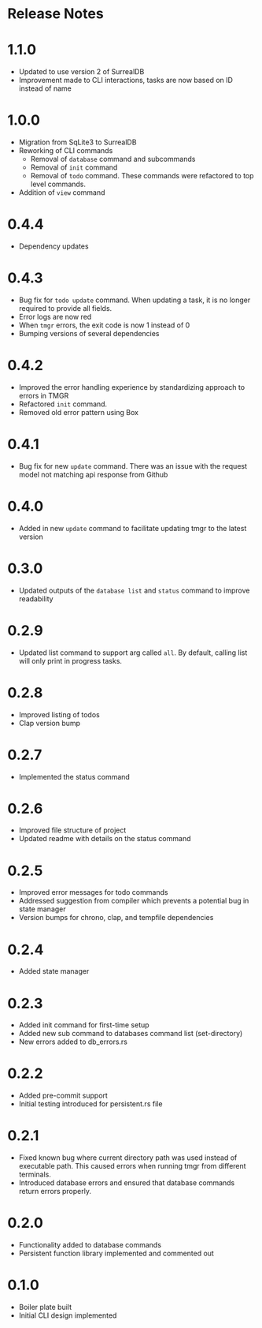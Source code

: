 # Release Notes

# 1.1.0

- Updated to use version 2 of SurrealDB
- Improvement made to CLI interactions, tasks are now based on ID instead of name

# 1.0.0

- Migration from SqLite3 to SurrealDB
- Reworking of CLI commands
    - Removal of `database` command and subcommands
    - Removal of `init` command
    - Removal of `todo` command. These commands were refactored to top level commands.
- Addition of `view` command

# 0.4.4

- Dependency updates

# 0.4.3

- Bug fix for `todo update` command. When updating a task, it is no longer required to provide all fields.
- Error logs are now red
- When `tmgr` errors, the exit code is now 1 instead of 0
- Bumping versions of several dependencies

# 0.4.2

- Improved the error handling experience by standardizing approach to errors in TMGR
- Refactored `init` command.
- Removed old error pattern using Box

# 0.4.1

- Bug fix for new `update` command. There was an issue with the request model not matching api response from Github

# 0.4.0

- Added in new `update` command to facilitate updating tmgr to the latest version

# 0.3.0

- Updated outputs of the `database list` and `status` command to improve readability

# 0.2.9

- Updated list command to support arg called `all`. By default, calling list will only print in progress tasks.

# 0.2.8

- Improved listing of todos
- Clap version bump

# 0.2.7

- Implemented the status command

# 0.2.6

- Improved file structure of project
- Updated readme with details on the status command

# 0.2.5

- Improved error messages for todo commands
- Addressed suggestion from compiler which prevents a potential bug in state manager
- Version bumps for chrono, clap, and tempfile dependencies

# 0.2.4

- Added state manager

# 0.2.3

- Added init command for first-time setup
- Added new sub command to databases command list (set-directory)
- New errors added to db_errors.rs

# 0.2.2

- Added pre-commit support
- Initial testing introduced for persistent.rs file

# 0.2.1

- Fixed known bug where current directory path was used instead of executable path. This caused errors when running tmgr
  from different terminals.
- Introduced database errors and ensured that database commands return errors properly.

# 0.2.0

- Functionality added to database commands
- Persistent function library implemented and commented out

# 0.1.0

- Boiler plate built
- Initial CLI design implemented
